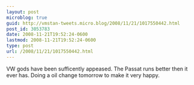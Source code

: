 ```yaml
---
layout: post
microblog: true
guid: http://vmstan-tweets.micro.blog/2008/11/21/1017550442.html
post_id: 3053783
date: 2008-11-21T19:52:24-0600
lastmod: 2008-11-21T19:52:24-0600
type: post
url: /2008/11/21/1017550442.html
---
```

VW gods have been sufficently appeased. The Passat runs better then it ever has. Doing a oil change tomorrow to make it very happy.
